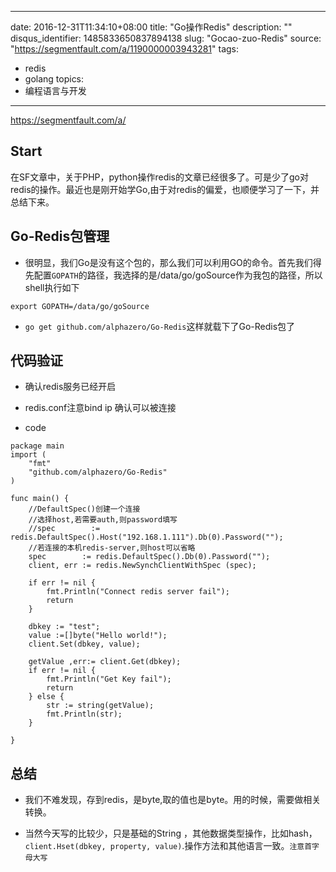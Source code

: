 
---
date: 2016-12-31T11:34:10+08:00
title: "Go操作Redis"
description: ""
disqus_identifier: 1485833650837894138
slug: "Gocao-zuo-Redis"
source: "https://segmentfault.com/a/1190000003943281"
tags: 
- redis 
- golang 
topics:
- 编程语言与开发
---

https://segmentfault.com/a/

Start
-----

在SF文章中，关于PHP，python操作redis的文章已经很多了。可是少了go对redis的操作。最近也是刚开始学Go,由于对redis的偏爱，也顺便学习了一下，并总结下来。

Go-Redis包管理
--------------

-   很明显，我们Go是没有这个包的，那么我们可以利用GO的命令。首先我们得先配置`GOPATH`的路径，我选择的是/data/go/goSource作为我包的路径，所以shell执行如下

`export GOPATH=/data/go/goSource`

-   `go get github.com/alphazero/Go-Redis`这样就载下了Go-Redis包了

代码验证
--------

-   确认redis服务已经开启

-   redis.conf注意bind ip 确认可以被连接

-   code

<!-- -->

    package main
    import (
        "fmt"
        "github.com/alphazero/Go-Redis"
    )

    func main() {
        //DefaultSpec()创建一个连接
        //选择host,若需要auth,则password填写
        //spec        := redis.DefaultSpec().Host("192.168.1.111").Db(0).Password("");
        //若连接的本机redis-server,则host可以省略
        spec        := redis.DefaultSpec().Db(0).Password("");
        client, err := redis.NewSynchClientWithSpec (spec);
        
        if err != nil {
            fmt.Println("Connect redis server fail");
            return
        }

        dbkey := "test";
        value :=[]byte("Hello world!");
        client.Set(dbkey, value);
        
        getValue ,err:= client.Get(dbkey);
        if err != nil {
            fmt.Println("Get Key fail");
            return
        } else {
            str := string(getValue);
            fmt.Println(str);
        }
        
    }

总结
----

-   我们不难发现，存到redis，是byte,取的值也是byte。用的时候，需要做相关转换。

-   当然今天写的比较少，只是基础的String
    ，其他数据类型操作，比如hash，`client.Hset(dbkey, property, value)`.操作方法和其他语言一致。`注意首字母大写`



